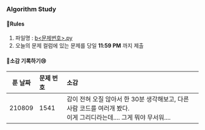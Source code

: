 ### Algorithm Study

#### 📌Rules

1. 파일명 : [b<문제번호>.py](http://b1001.py/) 
2. 오늘의 문제 컬럼에 있는 문제를 당일 **11:59 PM** 까지 제출



#### 📌소감 기록하기😢 

| 푼 날짜 | 문제 번호 | 소감                                                         |
| ------- | :-------- | :----------------------------------------------------------- |
| 210809  | 1541      | 감이 전혀 오질 않아서 한 30분 생각해보고, 다른 사람 코드를 여러개 봤다.<br />이게 그리디라는데.... 그게 뭐야 무서워.... |

